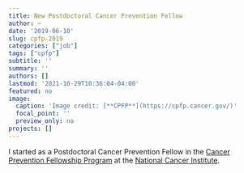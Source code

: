 ```yaml
---
title: New Postdoctoral Cancer Prevention Fellow
author: ~
date: '2019-06-10'
slug: cpfp-2019
categories: ["job"]
tags: ["cpfp"]
subtitle: ''
summary: ''
authors: []
lastmod: '2021-10-29T10:36:04-04:00'
featured: no
image: 
  caption: 'Image credit: [**CPFP**](https://cpfp.cancer.gov/)'
  focal_point: ''
  preview_only: no
projects: []
---
```


I started as a Postdoctoral Cancer Prevention Fellow in the [Cancer Prevention Fellowship Program](https://cpfp.cancer.gov/) at the [National Cancer Institute](https://www.cancer.gov/).
